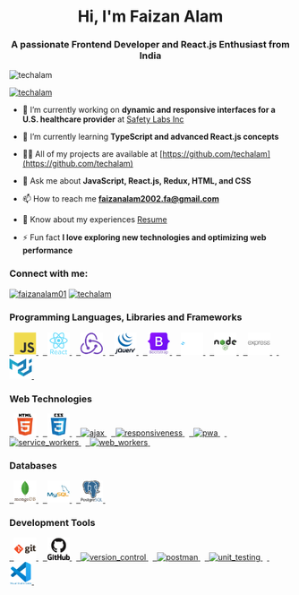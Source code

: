 <h1 align="center">Hi, I'm Faizan Alam</h1>
<h3 align="center">A passionate Frontend Developer and React.js Enthusiast from India</h3>

<p align="left"> <img src="https://komarev.com/ghpvc/?username=techalam&label=Profile%20views&color=0e75b6&style=flat" alt="techalam" /> </p>

<p align="left"> <a href="https://github.com/ryo-ma/github-profile-trophy"><img src="https://github-profile-trophy.vercel.app/?username=techalam" alt="techalam" /></a> </p>

- 🔭 I’m currently working on **dynamic and responsive interfaces for a U.S. healthcare provider** at [Safety Labs Inc](https://www.safetylabs.org)

- 🌱 I’m currently learning **TypeScript and advanced React.js concepts**

- 👨‍💻 All of my projects are available at [https://github.com/techalam](https://github.com/techalam)

- 💬 Ask me about **JavaScript, React.js, Redux, HTML, and CSS**

- 📫 How to reach me **faizanalam2002.fa@gmail.com**

- 📄 Know about my experiences [Resume](https://github.com/techalam/resume.pdf)

- ⚡ Fun fact **I love exploring new technologies and optimizing web performance**

<h3 align="left">Connect with me:</h3>
<p align="left">
<a href="https://linkedin.com/in/faizanalam01" target="blank"><img align="center" src="https://cdn.jsdelivr.net/npm/simple-icons@v3/icons/linkedin.svg" alt="faizanalam01" height="30" width="40" /></a>
<a href="https://github.com/techalam" target="blank"><img align="center" src="https://cdn.jsdelivr.net/npm/simple-icons@v3/icons/github.svg" alt="techalam" height="30" width="40" /></a>
</p>

<h3 align="left">Programming Languages, Libraries and Frameworks</h3>
<a href="https://developer.mozilla.org/en-US/docs/Web/JavaScript" target="_blank" rel="noreferrer">&nbsp; 
  <img src="https://raw.githubusercontent.com/devicons/devicon/master/icons/javascript/javascript-original.svg" alt="javascript" width="40" height="40"/> 
</a>&nbsp; 
<a href="https://reactjs.org/" target="_blank" rel="noreferrer">&nbsp; 
  <img src="https://raw.githubusercontent.com/devicons/devicon/master/icons/react/react-original-wordmark.svg" alt="react" width="40" height="40"/> 
</a>&nbsp; 
<a href="https://redux.js.org/" target="_blank" rel="noreferrer">&nbsp; 
  <img src="https://raw.githubusercontent.com/devicons/devicon/master/icons/redux/redux-original.svg" alt="redux" width="40" height="40"/> 
</a>&nbsp; 
<a href="https://jquery.com/" target="_blank" rel="noreferrer">&nbsp; 
  <img src="https://raw.githubusercontent.com/devicons/devicon/master/icons/jquery/jquery-original-wordmark.svg" alt="jquery" width="40" height="40"/> 
</a>&nbsp; 
<a href="https://getbootstrap.com/" target="_blank" rel="noreferrer">&nbsp; 
  <img src="https://raw.githubusercontent.com/devicons/devicon/master/icons/bootstrap/bootstrap-original-wordmark.svg" alt="bootstrap" width="40" height="40"/> 
</a>&nbsp; 
<a href="https://tailwindcss.com/" target="_blank" rel="noreferrer">&nbsp; 
  <img src="https://raw.githubusercontent.com/devicons/devicon/master/icons/tailwindcss/tailwindcss-original-wordmark.svg" alt="tailwindcss" width="40" height="40"/> 
</a>&nbsp; 
<a href="https://nodejs.org/" target="_blank" rel="noreferrer">&nbsp; 
  <img src="https://raw.githubusercontent.com/devicons/devicon/master/icons/nodejs/nodejs-original-wordmark.svg" alt="nodejs" width="40" height="40"/> 
</a>&nbsp; 
<a href="https://expressjs.com/" target="_blank" rel="noreferrer">&nbsp; 
  <img src="https://raw.githubusercontent.com/devicons/devicon/master/icons/express/express-original-wordmark.svg" alt="express" width="40" height="40"/> 
</a>&nbsp; 
<a href="https://mui.com/" target="_blank" rel="noreferrer">&nbsp; 
  <img src="https://raw.githubusercontent.com/devicons/devicon/master/icons/materialui/materialui-original.svg" alt="materialui" width="40" height="40"/> 
</a>&nbsp;
<br />

<h3 align="left">Web Technologies</h3>
<a href="https://developer.mozilla.org/en-US/docs/Web/HTML" target="_blank" rel="noreferrer">&nbsp; 
  <img src="https://raw.githubusercontent.com/devicons/devicon/master/icons/html5/html5-original-wordmark.svg" alt="html" width="40" height="40"/> 
</a>&nbsp; 
<a href="https://developer.mozilla.org/en-US/docs/Web/CSS" target="_blank" rel="noreferrer">&nbsp; 
  <img src="https://raw.githubusercontent.com/devicons/devicon/master/icons/css3/css3-original-wordmark.svg" alt="css" width="40" height="40"/> 
</a>&nbsp; 
<a href="https://www.w3schools.com/ajax/" target="_blank" rel="noreferrer">&nbsp; 
  <img src="https://upload.wikimedia.org/wikipedia/commons/7/75/Ajax_Logo.png" alt="ajax" width="40" height="40"/> 
</a>&nbsp; 
<a href="https://developer.mozilla.org/en-US/docs/Learn/CSS/CSS_layout/Responsive_Design" target="_blank" rel="noreferrer">&nbsp; 
  <img src="https://upload.wikimedia.org/wikipedia/commons/5/51/Responsive_Design.png" alt="responsiveness" width="40" height="40"/> 
</a>&nbsp; 
<a href="https://developer.mozilla.org/en-US/docs/Web/Progressive_Web_Apps" target="_blank" rel="noreferrer">&nbsp; 
  <img src="https://upload.wikimedia.org/wikipedia/commons/3/33/Progressive_Web_App.png" alt="pwa" width="40" height="40"/> 
</a>&nbsp; 
<a href="https://developer.mozilla.org/en-US/docs/Web/API/Service_Worker_API" target="_blank" rel="noreferrer">&nbsp; 
  <img src="https://upload.wikimedia.org/wikipedia/commons/a/a6/Service_Worker.png" alt="service_workers" width="40" height="40"/> 
</a>&nbsp; 
<a href="https://developer.mozilla.org/en-US/docs/Web/API/Web_Workers_API" target="_blank" rel="noreferrer">&nbsp; 
  <img src="https://upload.wikimedia.org/wikipedia/commons/8/8b/Web_Workers.png" alt="web_workers" width="40" height="40"/> 
</a>&nbsp;
<br />

<h3 align="left">Databases</h3>
<a href="https://www.mongodb.com/" target="_blank" rel="noreferrer">&nbsp; 
  <img src="https://raw.githubusercontent.com/devicons/devicon/master/icons/mongodb/mongodb-original-wordmark.svg" alt="mongodb" width="40" height="40"/> 
</a>&nbsp; 
<a href="https://www.mysql.com/" target="_blank" rel="noreferrer">&nbsp; 
  <img src="https://raw.githubusercontent.com/devicons/devicon/master/icons/mysql/mysql-original-wordmark.svg" alt="mysql" width="40" height="40"/> 
</a>&nbsp; 
<a href="https://www.postgresql.org/" target="_blank" rel="noreferrer">&nbsp; 
  <img src="https://raw.githubusercontent.com/devicons/devicon/master/icons/postgresql/postgresql-original-wordmark.svg" alt="postgresql" width="40" height="40"/> 
</a>&nbsp;
<br />

<h3 align="left">Development Tools</h3>
<a href="https://git-scm.com/" target="_blank" rel="noreferrer">&nbsp; 
  <img src="https://raw.githubusercontent.com/devicons/devicon/master/icons/git/git-original-wordmark.svg" alt="git" width="40" height="40"/> 
</a>&nbsp; 
<a href="https://github.com/" target="_blank" rel="noreferrer">&nbsp; 
  <img src="https://raw.githubusercontent.com/devicons/devicon/master/icons/github/github-original-wordmark.svg" alt="github" width="40" height="40"/> 
</a>&nbsp; 
<a href="https://en.wikipedia.org/wiki/Version_control" target="_blank" rel="noreferrer">&nbsp; 
  <img src="https://upload.wikimedia.org/wikipedia/commons/thumb/8/8d/Version_control_logo.png/480px-Version_control_logo.png" alt="version_control" width="40" height="40"/> 
</a>&nbsp; 
<a href="https://www.postman.com/" target="_blank" rel="noreferrer">&nbsp; 
  <img src="https://www.vectorlogo.zone/logos/getpostman/getpostman-icon.svg" alt="postman" width="40" height="40"/> 
</a>&nbsp; 
<a href="https://en.wikipedia.org/wiki/Unit_testing" target="_blank" rel="noreferrer">&nbsp; 
  <img src="https://upload.wikimedia.org/wikipedia/commons/thumb/7/74/Unit_Testing.png/1200px-Unit_Testing.png" alt="unit_testing" width="40" height="40"/> 
</a>&nbsp; 
<a href="https://code.visualstudio.com/" target="_blank" rel="noreferrer">&nbsp; 
  <img src="https://raw.githubusercontent.com/devicons/devicon/master/icons/vscode/vscode-original-wordmark.svg" alt="vscode" width="40" height="40"/> 
</a>&nbsp;


